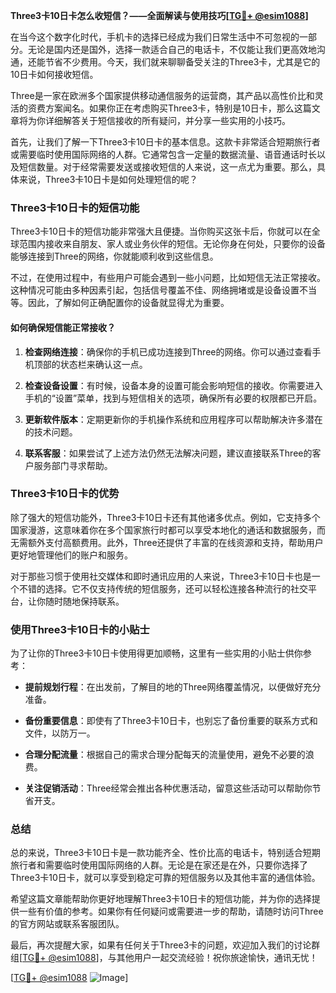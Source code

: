 **Three3卡10日卡怎么收短信？——全面解读与使用技巧[[TG💪+ @esim1088](https://t.me/s/esim1088)]**

在当今这个数字化时代，手机卡的选择已经成为我们日常生活中不可忽视的一部分。无论是国内还是国外，选择一款适合自己的电话卡，不仅能让我们更高效地沟通，还能节省不少费用。今天，我们就来聊聊备受关注的Three3卡，尤其是它的10日卡如何接收短信。

Three是一家在欧洲多个国家提供移动通信服务的运营商，其产品以高性价比和灵活的资费方案闻名。如果你正在考虑购买Three3卡，特别是10日卡，那么这篇文章将为你详细解答关于短信接收的所有疑问，并分享一些实用的小技巧。

首先，让我们了解一下Three3卡10日卡的基本信息。这款卡非常适合短期旅行者或需要临时使用国际网络的人群。它通常包含一定量的数据流量、语音通话时长以及短信数量。对于经常需要发送或接收短信的人来说，这一点尤为重要。那么，具体来说，Three3卡10日卡是如何处理短信的呢？

### Three3卡10日卡的短信功能

Three3卡10日卡的短信功能非常强大且便捷。当你购买这张卡后，你就可以在全球范围内接收来自朋友、家人或业务伙伴的短信。无论你身在何处，只要你的设备能够连接到Three的网络，你就能顺利收到这些信息。

不过，在使用过程中，有些用户可能会遇到一些小问题，比如短信无法正常接收。这种情况可能由多种因素引起，包括信号覆盖不佳、网络拥堵或是设备设置不当等。因此，了解如何正确配置你的设备就显得尤为重要。

#### 如何确保短信能正常接收？

1. **检查网络连接**：确保你的手机已成功连接到Three的网络。你可以通过查看手机顶部的状态栏来确认这一点。
   
2. **检查设备设置**：有时候，设备本身的设置可能会影响短信的接收。你需要进入手机的“设置”菜单，找到与短信相关的选项，确保所有必要的权限都已开启。

3. **更新软件版本**：定期更新你的手机操作系统和应用程序可以帮助解决许多潜在的技术问题。

4. **联系客服**：如果尝试了上述方法仍然无法解决问题，建议直接联系Three的客户服务部门寻求帮助。

### Three3卡10日卡的优势

除了强大的短信功能外，Three3卡10日卡还有其他诸多优点。例如，它支持多个国家漫游，这意味着你在多个国家旅行时都可以享受本地化的通话和数据服务，而无需额外支付高额费用。此外，Three还提供了丰富的在线资源和支持，帮助用户更好地管理他们的账户和服务。

对于那些习惯于使用社交媒体和即时通讯应用的人来说，Three3卡10日卡也是一个不错的选择。它不仅支持传统的短信服务，还可以轻松连接各种流行的社交平台，让你随时随地保持联系。

### 使用Three3卡10日卡的小贴士

为了让你的Three3卡10日卡使用得更加顺畅，这里有一些实用的小贴士供你参考：

- **提前规划行程**：在出发前，了解目的地的Three网络覆盖情况，以便做好充分准备。
  
- **备份重要信息**：即使有了Three3卡10日卡，也别忘了备份重要的联系方式和文件，以防万一。

- **合理分配流量**：根据自己的需求合理分配每天的流量使用，避免不必要的浪费。

- **关注促销活动**：Three经常会推出各种优惠活动，留意这些活动可以帮助你节省开支。

### 总结

总的来说，Three3卡10日卡是一款功能齐全、性价比高的电话卡，特别适合短期旅行者和需要临时使用国际网络的人群。无论是在家还是在外，只要你选择了Three3卡10日卡，就可以享受到稳定可靠的短信服务以及其他丰富的通信体验。

希望这篇文章能帮助你更好地理解Three3卡10日卡的短信功能，并为你的选择提供一些有价值的参考。如果你有任何疑问或需要进一步的帮助，请随时访问Three的官方网站或联系客服团队。

最后，再次提醒大家，如果有任何关于Three3卡的问题，欢迎加入我们的讨论群组[[TG💪+ @esim1088](https://t.me/s/esim1088)]，与其他用户一起交流经验！祝你旅途愉快，通讯无忧！

[[TG💪+ @esim1088](https://t.me/s/esim1088) ![Image](https://i.postimg.cc/4NQfJmqS/Snipaste-2025-05-13-00-14-12.png)]